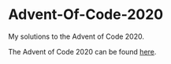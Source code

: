 # Advent-Of-Code-2020
 My solutions to the Advent of Code 2020.

The Advent of Code 2020 can be found [here](https://adventofcode.com/).
